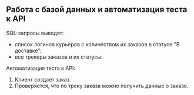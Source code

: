 ﻿Работа с базой данных и автоматизация теста к API
-------------------------------------------------
SQL-запросы выводят:
- список логинов курьеров с количеством их заказов в статусе "В доставке";
- все трекеры заказов и их статусы.

Автоматизация теста к API:
1. Клиент создает заказ.
2. Проверяется, что по треку заказа можно получить данные о заказе.
 
